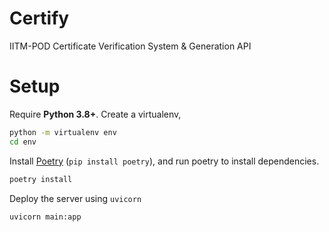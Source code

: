 # Certify
IITM-POD Certificate Verification System & Generation API


# Setup
Require **Python 3.8+**. Create a virtualenv,

```bash
python -m virtualenv env
cd env
```

Install [Poetry](https://python-poetry.org/) (`pip install poetry`), and run poetry to install dependencies.

```bash
poetry install
```

Deploy the server using `uvicorn`

```bash
uvicorn main:app
```